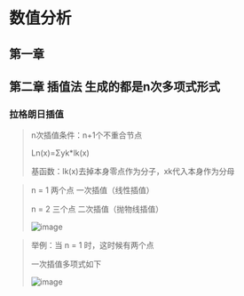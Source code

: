 数值分析
======

##  第一章

##  第二章 插值法 生成的都是n次多项式形式

### 拉格朗日插值

> n次插值条件：n+1个不重合节点 
> 
> Ln(x)=Σyk*lk(x)    
> 
> 基函数：lk(x)去掉本身零点作为分子，xk代入本身作为分母

> n = 1 两个点 一次插值（线性插值）
>
> n = 2 三个点 二次插值（抛物线插值）
>
> ![image](https://user-images.githubusercontent.com/94452452/142719821-58ec6224-ccb8-428b-97f3-0a4e3ac32556.png)

> 举例：当 n = 1 时，这时候有两个点 
>
> 一次插值多项式如下
>
> ![image](https://user-images.githubusercontent.com/94452452/142719754-907cd6c8-5aef-42d9-805a-05478857c1a0.png)




